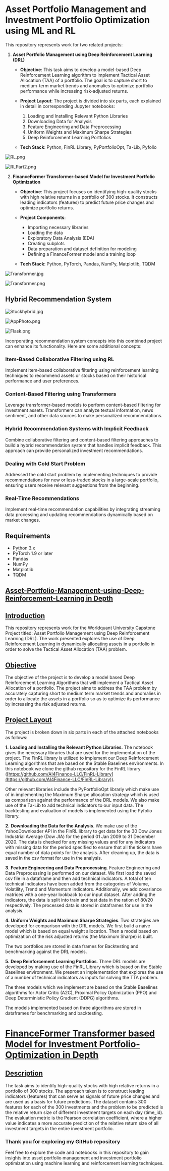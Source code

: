 
# Asset Portfolio Management and Investment Portfolio Optimization using ML and RL

This repository represents work for two related projects:

1. **Asset Portfolio Management using Deep Reinforcement Learning (DRL)**

    - **Objective**: This task aims to develop a model-based Deep Reinforcement Learning algorithm to implement Tactical Asset Allocation (TAA) of a portfolio. The goal is to capture short to medium-term market trends and anomalies to optimize portfolio performance while increasing risk-adjusted returns.

    - **Project Layout**: The project is divided into six parts, each explained in detail in corresponding Jupyter notebooks:

        1. Loading and Installing Relevant Python Libraries
        2. Downloading Data for Analysis
        3. Feature Engineering and Data Preprocessing
        4. Uniform Weights and Maximum Sharpe Strategies
        5. Deep Reinforcement Learning Portfolios

    - **Tech Stack**: Python, FinRL Library, PyPortfolioOpt, Ta-Lib, Pyfolio
  
![RL.png](https://github.com/neelgandhi108/Financial-Stock-Recommendation-System/raw/main/Assets/RL.png)


![RLPart2.png](https://github.com/neelgandhi108/Financial-Stock-Recommendation-System/raw/main/Assets/RLPart2.png)



2. **FinanceFormer Transformer-based Model for Investment Portfolio Optimization**

    - **Objective**: This project focuses on identifying high-quality stocks with high relative returns in a portfolio of 300 stocks. It constructs leading indicators (features) to predict future price changes and optimize portfolio returns.

    - **Project Components**:

        - Importing necessary libraries
        - Loading the data
        - Exploratory Data Analysis (EDA)
        - Creating subplots
        - Data preparation and dataset definition for modeling
        - Defining a FinanceFormer model and a training loop

    - **Tech Stack**: Python, PyTorch, Pandas, NumPy, Matplotlib, TQDM
  
![Transformer.jpg](https://github.com/neelgandhi108/Financial-Stock-Recommendation-System/raw/main/Assets/Transformer.jpg)

![Transformer.png](https://github.com/neelgandhi108/Financial-Stock-Recommendation-System/raw/main/Assets/Transformer.png)


## Hybrid Recommendation System 
![Stockhybrid.jpg](https://github.com/neelgandhi108/Financial-Stock-Recommendation-System/raw/main/Assets/Stockhybrid.jpg)

![AppPhoto.png](https://github.com/neelgandhi108/Financial-Stock-Recommendation-System/raw/main/Assets/AppPhoto.png)

![Flask.png](https://github.com/neelgandhi108/Financial-Stock-Recommendation-System/raw/main/Assets/Flask.png)

Incorporating recommendation system concepts into this combined project can enhance its functionality. Here are some additional concepts:

### Item-Based Collaborative Filtering using RL

Implement item-based collaborative filtering using reinforcement learning techniques to recommend assets or stocks based on their historical performance and user preferences.

### Content-Based Filtering using Transformers

Leverage transformer-based models to perform content-based filtering for investment assets. Transformers can analyze textual information, news sentiment, and other data sources to make personalized recommendations.

### Hybrid Recommendation Systems with Implicit Feedback

Combine collaborative filtering and content-based filtering approaches to build a hybrid recommendation system that handles implicit feedback. This approach can provide personalized investment recommendations.

### Dealing with Cold Start Problem

Addressed the cold start problem by implementing techniques to provide recommendations for new or less-traded stocks in a large-scale portfolio, ensuring users receive relevant suggestions from the beginning.

### Real-Time Recommendations

Implement real-time recommendation capabilities by integrating streaming data processing and updating recommendations dynamically based on market changes.

## Requirements

- Python 3.x
- PyTorch 1.9 or later
- Pandas
- NumPy
- Matplotlib
- TQDM

## [Asset-Portfolio-Management-using-Deep-Reinforcement-Learning in Depth](https://github.com/neelgandhi108/Financial-Stock-Recommendation-System/tree/main#asset-portfolio-management-using-deep-reinforcement-learning-)

## [Introduction](https://github.com/neelgandhi108/Financial-Stock-Recommendation-System/tree/main#introduction)

This repository represents work for the Worldquant University Capstone Project titled: Asset Portfolio Management using Deep Reinforcement Learning (DRL). The work presented explores the use of Deep Reinforcement Learning in dynamically allocating assets in a portfolio in order to solve the Tactical Asset Allocation (TAA) problem.

## [Objective](https://github.com/neelgandhi108/Financial-Stock-Recommendation-System/tree/main#objective)

The objective of the project is to develop a model based Deep Reinforcement Learning Algorithms that will implement a Tactical Asset Allocation of a portfolio. The project aims to address the TAA problem by accurately capturing short to medium term market trends and anomalies in order to allocate the assets in a portfolio so as to optimize its performance by increasing the risk adjusted returns.

## [Project Layout](https://github.com/neelgandhi108/Financial-Stock-Recommendation-System/tree/main#project-layout)

The project is broken down in six parts in each of the attached notebooks as follows:

**1.**  **Loading and Installing the Relevant Python Libraries**. The notebook gives the necessary libraries that are used for the implementation of the project. The FinRL library is utilized to implement our Deep Reinforcement Learning algorithms that are based on the Stable Baselines environments. In this notebook we clone the github repository for the FinRL library ([https://github.com/AI4Finance-LLC/FinRL-Library](https://github.com/AI4Finance-LLC/FinRL-Library)).

Other relevant libraries include the PyPortfolioOpt librariy which make use of in implementing the Maximum Sharpe allocation strategy which is used as comparison against the performance of the DRL models. We also make use of the Ta-Lib to add technical indicators to our input data. The backtesting and evaluation of models is implemented using the Pyfolio library.

**2.**  **Downloading the Data for the Analysis**. We make use of the YahooDownloader API in the FinRL library to get data for the 30 Dow Jones Industrial Average (Dow JIA) for the period 01 Jan 2009 to 31 December 2020. The data is checked for any missing values and for any indicators with missing data for the period specified to ensure that all the tickers have equal number of data points for the analysis. After cleaning up, the data is saved in the csv format for use in the analysis.

**3.**  **Feature Engineering and Data Preprocessing**. Feature Engineering and Data Preprocessing is performed on our dataset. We first load the saved csv file in a dataframe and then add technical indicators. A total of ten technical indicators have been added from the categories of Volume, Volatility, Trend and Momentum indicators. Additionally, we add covariance matrices with a one-year lookback to our input dataset. After adding the indicators, the data is split into train and test data in the ration of 80/20 respectively. The processed data is stored in dataframes for use in the analysis.

**4.**  **Uniform Weights and Maximum Sharpe Strategies**. Two strategies are developed for comparison with the DRL models. We first build a naïve model which is based on equal weight allocation. Then a model based on optimization of the risk adjusted returns (the Maximum Sharpe) is built.

The two portfolios are stored in data frames for Backtesting and benchmarking against the DRL models.

**5.**  **Deep Reinforcement Learning Portfolios**. Three DRL models are developed by making use of the FinRL Library which is based on the Stable Baselines environment. We present an implementation that explores the use of a number of technical indicators as inputs for solving the TTA problem.

The three models which we implement are based on the Stable Baselines algorithms for Actor Critic (A2C), Proximal Policy Optimization (PPO) and Deep Deterministic Policy Gradient (DDPG) algorithms.

The models implemented based on three algorithms are stored in dataframes for benchmarking and backtesting.

# [FinanceFormer Transformer based Model for Investment Portfolio-Optimization in Depth](https://github.com/neelgandhi108/FinanceFormer#financeformer-transformer-based-model-for-investment-portfolio-optimization)

## [Description](https://github.com/neelgandhi108/FinanceFormer#description)

The task aims to identify high-quality stocks with high relative returns in a portfolio of 300 stocks. The approach taken is to construct leading indicators (features) that can serve as signals of future price changes and are used as a basis for future predictions. The dataset contains 300 features for each of the 300 investments and the problem to be predicted is the relative return size of different investment targets on each day (time_id). The evaluation metric is the Pearson correlation coefficient, where a higher value indicates a more accurate prediction of the relative return size of all investment targets in the entire investment portfolio.


### Thank you for exploring my GitHub repository

Feel free to explore the code and notebooks in this repository to gain insights into asset portfolio management and investment portfolio optimization using machine learning and reinforcement learning techniques.












